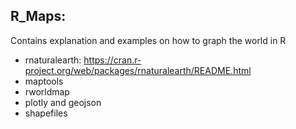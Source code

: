 ## R_Maps: 
Contains explanation and examples on how to graph the world in R
  * rnaturalearth: <https://cran.r-project.org/web/packages/rnaturalearth/README.html>
  * maptools
  * rworldmap
  * plotly and geojson
  * shapefiles
